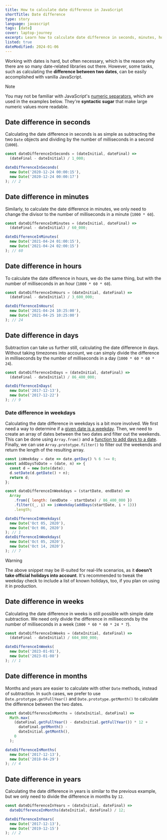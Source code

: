 ```yaml
---
title: How to calculate date difference in JavaScript
shortTitle: Date difference
type: story
language: javascript
tags: [date]
cover: laptop-journey
excerpt: Learn how to calculate date difference in seconds, minutes, hours, days etc. in vanilla JavaScript.
listed: true
dateModified: 2024-01-06
---
```


Working with dates is hard, but often necessary, which is the reason why there are so many date-related libraries out there. However, some tasks, such as calculating the **difference between two dates**, can be easily accomplished with vanilla JavaScript.

> [!NOTE]
>
> You may not be familiar with JavaScript's [numeric separators](/js/s/numeric-separator), which are used in the examples below. They're **syntactic sugar** that make large numeric values more readable.

## Date difference in seconds

Calculating the date difference in seconds is as simple as subtracting the two `Date` objects and dividing by the number of milliseconds in a second (`1000`).

```js
const dateDifferenceInSeconds = (dateInitial, dateFinal) =>
  (dateFinal - dateInitial) / 1_000;

dateDifferenceInSeconds(
  new Date('2020-12-24 00:00:15'),
  new Date('2020-12-24 00:00:17')
); // 2
```

## Date difference in minutes

Similarly, to calculate the date difference in minutes, we only need to change the divisor to the number of milliseconds in a minute (`1000 * 60`).

```js
const dateDifferenceInMinutes = (dateInitial, dateFinal) =>
  (dateFinal - dateInitial) / 60_000;

dateDifferenceInMinutes(
  new Date('2021-04-24 01:00:15'),
  new Date('2021-04-24 02:00:15')
); // 60
```

## Date difference in hours

To calculate the date difference in hours, we do the same thing, but with the number of milliseconds in an hour (`1000 * 60 * 60`).

```js
const dateDifferenceInHours = (dateInitial, dateFinal) =>
  (dateFinal - dateInitial) / 3_600_000;

dateDifferenceInHours(
  new Date('2021-04-24 10:25:00'),
  new Date('2021-04-25 10:25:00')
); // 24
```

## Date difference in days

Subtraction can take us further still, calculating the date difference in days. Without taking timezones into account, we can simply divide the difference in milliseconds by the number of milliseconds in a day (`1000 * 60 * 60 * 24`).

```js
const dateDifferenceInDays = (dateInitial, dateFinal) =>
  (dateFinal - dateInitial) / 86_400_000;

dateDifferenceInDays(
  new Date('2017-12-13'),
  new Date('2017-12-22')
); // 9
```

### Date difference in weekdays

Calculating the date difference in weekdays is a bit more involved. We first need a way to determine if a [given date is a weekday](/js/s/date-is-weekday-or-weekend). Then, we need to create an array of dates between the two dates and filter out the weekends. This can be done using `Array.from()` and a [function to add days to a date](/js/s/add-minutes-hours-days-to-date#add-days-to-date). Finally, we can use `Array.prototype.filter()` to filter out the weekends and return the length of the resulting array.

```js
const isWeekday = date => date.getDay() % 6 !== 0;
const addDaysToDate = (date, n) => {
  const d = new Date(date);
  d.setDate(d.getDate() + n);
  return d;
};

const dateDifferenceInWeekdays = (startDate, endDate) =>
  Array
    .from({ length: (endDate - startDate) / 86_400_000 })
    .filter((_, i) => isWeekday(addDays(startDate, i + 1)))
    .length;

dateDifferenceInWeekdays(
  new Date('Oct 05, 2020'),
  new Date('Oct 06, 2020')
); // 1
dateDifferenceInWeekdays(
  new Date('Oct 05, 2020'),
  new Date('Oct 14, 2020')
); // 7
```

> [!WARNING]
>
> The above snippet may be ill-suited for real-life scenarios, as it **doesn't take official holidays into account**. It's recommended to tweak the weekday check to include a list of known holidays, too, if you plan on using it in production.

## Date difference in weeks

Calculating the date difference in weeks is still possible with simple date subtraction. We need only divide the difference in milliseconds by the number of milliseconds in a week (`1000 * 60 * 60 * 24 * 7`).

```js
const dateDifferenceInWeeks = (dateInitial, dateFinal) =>
  (dateFinal - dateInitial) / 604_800_000;

dateDifferenceInWeeks(
  new Date('2023-01-01'),
  new Date('2023-01-08')
); // 1
```

## Date difference in months

Months and years are easier to calculate with other `Date` methods, instead of subtraction. In such cases, we prefer to use `Date.prototype.getFullYear()` and `Date.prototype.getMonth()` to calculate the difference between the two dates.

```js
const dateDifferenceInMonths = (dateInitial, dateFinal) =>
  Math.max(
    (dateFinal.getFullYear() - dateInitial.getFullYear()) * 12 +
      dateFinal.getMonth() -
      dateInitial.getMonth(),
    0
  );

dateDifferenceInMonths(
  new Date('2017-12-13'),
  new Date('2018-04-29')
); // 4
```

## Date difference in years

Calculating the date difference in years is similar to the previous example, but we only need to divide the difference in months by `12`.

```js
const dateDifferenceInYears = (dateInitial, dateFinal) =>
  dateDifferenceInMonths(dateInitial, dateFinal) / 12;

dateDifferenceInYears(
  new Date('2017-12-13'),
  new Date('2019-12-15')
); // 2
```
